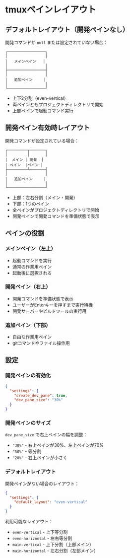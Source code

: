 # tmuxペインレイアウト

## デフォルトレイアウト（開発ペインなし）

開発コマンドが `null` または設定されていない場合：

```
┌─────────────────┐
│                 │
│   メインペイン   │
│                 │
├─────────────────┤
│                 │
│   追加ペイン     │
│                 │
└─────────────────┘
```

- 上下2分割（even-vertical）
- 両ペインともプロジェクトディレクトリで開始
- 上部ペインで起動コマンド実行

## 開発ペイン有効時レイアウト

開発コマンドが設定されている場合：

```
┌─────────┬───────┐
│         │       │
│  メイン │ 開発  │
│ ペイン  │ペイン │
├─────────┴───────┤
│                 │
│   追加ペイン     │
│                 │
└─────────────────┘
```

- 上部：左右分割（メイン・開発）
- 下部：1つのペイン
- 全ペインがプロジェクトディレクトリで開始
- 開発ペインで開発コマンドを準備状態で表示

## ペインの役割

### メインペイン（左上）
- 起動コマンドを実行
- 通常の作業用ペイン
- 起動後に選択される

### 開発ペイン（右上）
- 開発コマンドを準備状態で表示
- ユーザーがEnterキーを押すまで実行待機
- 開発サーバーやビルドツールの実行用

### 追加ペイン（下部）
- 自由な作業用ペイン
- gitコマンドやファイル操作用

## 設定

### 開発ペインの有効化

```json
{
  "settings": {
    "create_dev_pane": true,
    "dev_pane_size": "30%"
  }
}
```

### 開発ペインのサイズ

`dev_pane_size` で右上ペインの幅を調整：

- `"30%"` - 右上ペインが30%、左上ペインが70%
- `"50%"` - 等分割
- `"20%"` - 右上ペインが小さく

### デフォルトレイアウト

開発ペインがない場合のレイアウト：

```json
{
  "settings": {
    "default_layout": "even-vertical"
  }
}
```

利用可能なレイアウト：
- `even-vertical` - 上下等分割
- `even-horizontal` - 左右等分割
- `main-vertical` - 上下分割（上部メイン）
- `main-horizontal` - 左右分割（左部メイン）